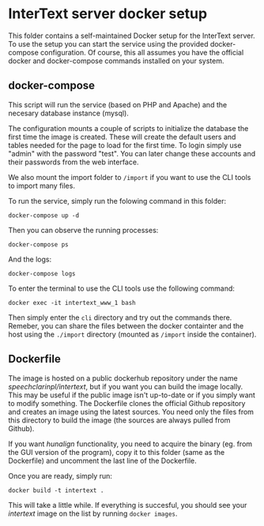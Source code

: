 # InterText server docker setup

This folder contains a self-maintained Docker setup for the InterText server. To use the setup you can start the service using the provided docker-compose configuration. Of course, this all assumes you have the official docker and docker-compose commands installed on your system.

## docker-compose

This script will run the service (based on PHP and Apache) and the necesary database instance (mysql).

The configuration mounts a couple of scripts to initialize the database the first time the image is created. These will create the default users and tables needed for the page to load for the first time. To login simply use "admin" with the password "test". You can later change these accounts and their passwords from the web interface.

We also mount the import folder to `/import` if you want to use the CLI tools to import many files.

To run the service, simply run the folowing command in this folder:

```
docker-compose up -d
```

Then you can observe the running processes:

```
docker-compose ps
```

And the logs:

```
docker-compose logs
```

To enter the terminal to use the CLI tools use the following command:

```
docker exec -it intertext_www_1 bash
```

Then simply enter the `cli` directory and try out the commands there. Remeber, you can share the files between the docker containter and the host using the `./import` directory (mounted as `/import` inside the container).

## Dockerfile

The image is hosted on a public dockerhub repository under the name *speechclarinpl/intertext*, but if you want you can build the image locally. This may be useful if the public image isn't up-to-date or if you simply want to modify something. The Dockerfile clones the official Github repository and creates an image using the latest sources. You need only the files from this directory to build the image (the sources are always pulled from Github).

If you want *hunalign* functionality, you need to acquire the binary (eg. from the GUI version of the program), copy it to this folder (same as the Dockerfile) and uncomment the last line of the Dockerfile.

Once you are ready, simply run:

```
docker build -t intertext .
```

This will take a little while. If everything is succesful, you should see your *intertext* image on the list by running `docker images`.
